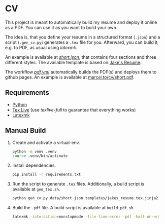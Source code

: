 # CV

This project is meant to automatically build my resume and deploy it online as a PDF.
You can use it as you want to build your own.

The idea is, that you define your resume in a structured format (`.json`) and a script (`.gen_cv.py`) generates a `.tex` file for you.
Afterward, you can build it, e.g. to PDF, as usual using _latexmk_.

An example is available at [_short.json_](./data/short.json), that contains four sections and three different styles.
The available template is based on [Jake's Resume](https://www.overleaf.com/latex/templates/jakes-resume/syzfjbzwjncs).

The workflow [_pdf.yml_](./.github/workflows/pdf.yml) automatically builds the PDF(s) and deploys them to github pages.
An example is available at [marcel.to/cv/short.pdf](https://marcel.to/cv/short.pdf).

## Requirements

-   [Python](https://www.python.org/)
-   [Tex Live](https://www.tug.org/texlive/) (use _texlive-full_ to guarantee that everything works)
-   [Latexmk](https://ctan.org/pkg/latexmk/)

## Manual Build

1. Create and activate a virtual-env.
    ```sh
    python -m venv .venv
    source .venv/bin/activate
    ```
2. Install dependencies.
    ```sh
    pip install -r requirements.txt
    ```
3. Run the script to generate `.tex` files. Additionally, a build script is available at `gen_tex.sh`.
    ```sh
    python gen_cv.py data/short.json templates/jakes_resume.tex.jinja2 short.tex
    ```
4. Build the `.pdf` file. A build script is available at `build_pdf.sh`.
    ```sh
    latexmk -interaction=nonstopmode -file-line-error -pdf -halt-on-error -shell-escape -outdir=. short.tex
    ```
